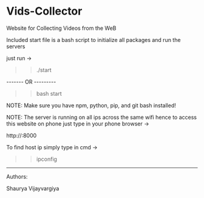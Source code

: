 # Vids-Collector

Website for Collecting Videos from the WeB 

Included start file is a bash script to initialize all packages and run the servers

just run ->

>> ./start 
 
------- OR ---------
 
>> bash start

NOTE: Make sure you have npm, python, pip, and git bash installed!

NOTE: The server is running on all ips across the same wifi hence to access this website on phone just type in your phone browser ->

http://<your host machine ip>:8000

To find host ip simply type in cmd -> 

>> ipconfig 

-----------------------------------------

Authors:

Shaurya Vijayvargiya
